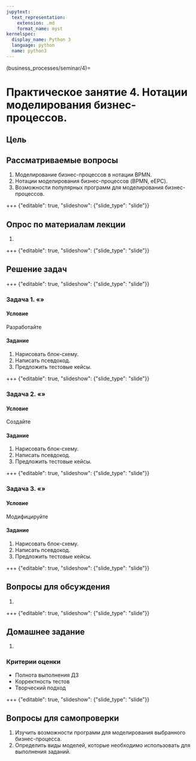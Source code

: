 ```yaml
---
jupytext:
  text_representation:
    extension: .md
    format_name: myst
kernelspec:
  display_name: Python 3
  language: python
  name: python3
---
```


(business_processes/seminar/4)=
# Практическое занятие 4. Нотации моделирования бизнес-процессов.

## Цель

## Рассматриваемые вопросы
1. Моделирование бизнес-процессов в нотации BPMN.
2. Нотации моделирования бизнес-процессов (BPMN, еEPC).
3. Возможности популярных программ для моделирования бизнес-процессов.


+++ {"editable": true, "slideshow": {"slide_type": "slide"}}

## Опрос по материалам лекции

1.

+++ {"editable": true, "slideshow": {"slide_type": "slide"}}

## Решение задач

+++ {"editable": true, "slideshow": {"slide_type": "slide"}}

### Задача 1. &laquo;&raquo;

#### Условие
Разработайте

#### Задание
1. Нарисовать блок-схему.
2. Написать псевдокод.
3. Предложить тестовые кейсы.

+++ {"editable": true, "slideshow": {"slide_type": "slide"}}

### Задача 2. &laquo;&raquo;

#### Условие
Создайте

#### Задание
1. Нарисовать блок-схему.
2. Написать псевдокод.
3. Предложить тестовые кейсы.

+++ {"editable": true, "slideshow": {"slide_type": "slide"}}

### Задача 3. &laquo;&raquo;

#### Условие
Модифицируйте

#### Задание
1. Нарисовать блок-схему.
2. Написать псевдокод.
3. Предложить тестовые кейсы.

+++ {"editable": true, "slideshow": {"slide_type": "slide"}}

## Вопросы для обсуждения
1.

+++ {"editable": true, "slideshow": {"slide_type": "slide"}}

## Домашнее задание
1.

### Критерии оценки
- Полнота выполнения ДЗ
- Корректность тестов
- Творческий подход

+++ {"editable": true, "slideshow": {"slide_type": "slide"}}


## Вопросы для самопроверки
1. Изучить возможности программ для моделирования выбранного бизнес-процесса.
2. Определить виды моделей, которые необходимо использовать для выполнения заданий.
